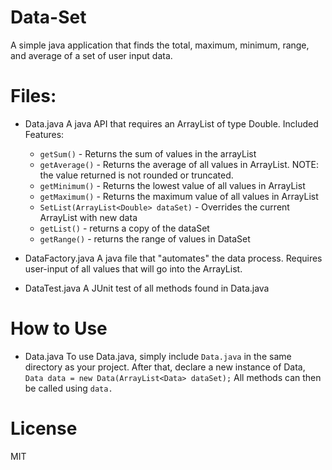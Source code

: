 # Data-Set
A simple java application that finds the total, maximum, minimum, range, and average of a set of user input data.

# Files:
* Data.java
A java API that requires an ArrayList of type Double.
Included Features:
  * `getSum()` - Returns the sum of values in the arrayList
  * `getAverage()` - Returns the average of all values in ArrayList. NOTE: the value returned is not rounded or truncated.
  * `getMinimum()` - Returns the lowest value of all values in ArrayList
  * `getMaximum()` - Returns the maximum value of all values in ArrayList
  * `SetList(ArrayList<Double> dataSet)` - Overrides the current ArrayList<Double> with new data
  * `getList()` - returns a copy of the dataSet
  * `getRange()` - returns the range of values in DataSet

* DataFactory.java
A java file that "automates" the data process. Requires user-input of all values that will go into the ArrayList<Double>.

* DataTest.java
A JUnit test of all methods found in Data.java

# How to Use
* Data.java
To use Data.java, simply include `Data.java` in the same directory as your project.
After that, declare a new instance of Data, `Data data = new Data(ArrayList<Data> dataSet);`
All methods can then be called using `data.`


# License
MIT
